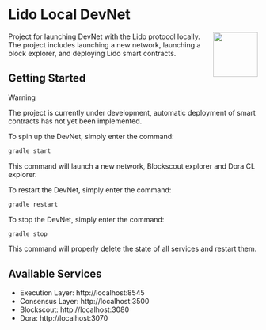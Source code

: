 # Lido Local DevNet

<img src="https://docs.lido.fi/img/logo.svg" height="90px" align="right" width="90px">

Project for launching DevNet with the Lido protocol locally. The project includes launching a new network, launching a block explorer, and deploying Lido smart contracts.

## Getting Started

> [!WARNING]
> The project is currently under development, automatic deployment of smart contracts has not yet been implemented.

To spin up the DevNet, simply enter the command:

```sh
gradle start
```

This command will launch a new network, Blockscout explorer and Dora CL explorer.

To restart the DevNet, simply enter the command:

```sh
gradle restart
```

To stop the DevNet, simply enter the command:

```sh
gradle stop
```

This command will properly delete the state of all services and restart them.

## Available Services

- Execution Layer: http://localhost:8545
- Consensus Layer: http://localhost:3500
- Blockscout: http://localhost:3080
- Dora: http://localhost:3070
